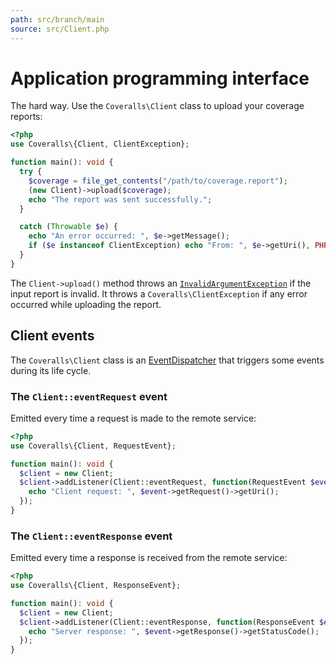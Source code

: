 ```yaml
---
path: src/branch/main
source: src/Client.php
---
```


# Application programming interface
The hard way. Use the `Coveralls\Client` class to upload your coverage reports:

``` php
<?php
use Coveralls\{Client, ClientException};

function main(): void {
  try {
    $coverage = file_get_contents("/path/to/coverage.report");
    (new Client)->upload($coverage);
    echo "The report was sent successfully.";
  }

  catch (Throwable $e) {
    echo "An error occurred: ", $e->getMessage();
    if ($e instanceof ClientException) echo "From: ", $e->getUri(), PHP_EOL;
  }
}
```

The `Client->upload()` method throws an [`InvalidArgumentException`](https://www.php.net/manual/en/class.invalidargumentexception.php)
if the input report is invalid. It throws a `Coveralls\ClientException` if any error occurred while uploading the report.

## Client events
The `Coveralls\Client` class is an [EventDispatcher](https://symfony.com/doc/current/components/event_dispatcher.html) that triggers some events during its life cycle.

### The `Client::eventRequest` event
Emitted every time a request is made to the remote service:

``` php
<?php
use Coveralls\{Client, RequestEvent};

function main(): void {
  $client = new Client;
  $client->addListener(Client::eventRequest, function(RequestEvent $event) {
    echo "Client request: ", $event->getRequest()->getUri();
  });
}
```

### The `Client::eventResponse` event
Emitted every time a response is received from the remote service:

``` php
<?php
use Coveralls\{Client, ResponseEvent};

function main(): void {
  $client = new Client;
  $client->addListener(Client::eventResponse, function(ResponseEvent $event) {
    echo "Server response: ", $event->getResponse()->getStatusCode();
  });
}
```
